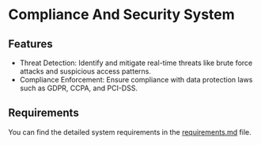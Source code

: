# Compliance And Security System

## Features

- Threat Detection: Identify and mitigate real-time threats like brute force attacks and suspicious access patterns.
- Compliance Enforcement: Ensure compliance with data protection laws such as GDPR, CCPA, and PCI-DSS.

## Requirements

You can find the detailed system requirements in the [requirements.md](requirements.md) file.

